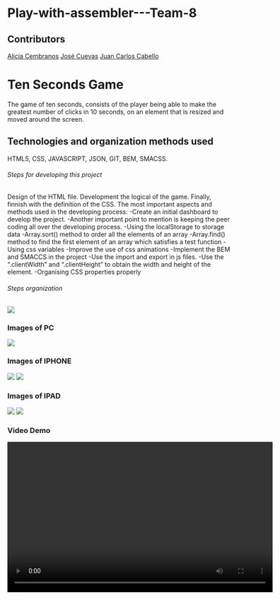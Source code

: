 # Play-with-assembler---Team-8

## Contributors

<a href="https://github.com/alicembranos">Alicia Cembranos</a>
<a href="https://github.com/jose-cuevas">José Cuevas</a>
<a href="https://github.com/JcarlosCabello1991">Juan Carlos Cabello</a>

# Ten Seconds Game
The game of ten seconds, consists of the player being able to make the greatest number of clicks in 10 seconds, on an element that is resized and moved around the screen.

## Technologies and organization methods used
HTML5, CSS, JAVASCRIPT, JSON, GIT, BEM, SMACSS.

###### Steps for developing this project
Design of the HTML file.
Development the logical of the game.
Finally, finnish with the definition of the CSS.
The most important aspects and methods used in the developing process:
-Create an initial dashboard to develop the project.
-Another  important point to mention is keeping the peer coding all over the developing process.
-Using the localStorage to storage data
-Array.sort() method to order all the elements of an array
-Array.find() method to find  the first element of an array which satisfies a test function
-Using css variables
-Improve the use of css animations
-Implement the BEM and SMACCS in the project
-Use the import and export in js files.
-Use the “.clientWidth” and “.clientHeight” to obtain the width and height of the element.
-Organising CSS properties properly

###### Steps organization
<img src ="./src/assets/images/Whiteboard.png">

### Images of PC

<img src ="./src/assets/images/pc10seconds.png">

### Images of IPHONE
<img src ="./src/assets/images/iphone.png">
<img src ="./src/assets/images/iphone1.png">

### Images of IPAD
<img src ="./src/assets/images/ipad.png">
<img src ="./src/assets/images/ipad1.png">

### Video Demo

<video src=".src/assets/audio/demo.mp4" width="600px" height = "340px">

